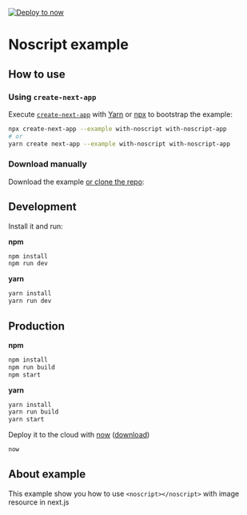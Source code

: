 [![Deploy to now](https://deploy.now.sh/static/button.svg)](https://deploy.now.sh/?repo=https://github.com/zeit/next.js/tree/master/examples/with-noscript)

# Noscript example

## How to use

### Using `create-next-app`

Execute [`create-next-app`](https://github.com/segmentio/create-next-app) with [Yarn](https://yarnpkg.com/lang/en/docs/cli/create/) or [npx](https://github.com/zkat/npx#readme) to bootstrap the example:

```bash
npx create-next-app --example with-noscript with-noscript-app
# or
yarn create next-app --example with-noscript with-noscript-app
```

### Download manually

Download the example [or clone the repo](https://github.com/zeit/next.js):

## Development
Install it and run:

**npm**
```bash
npm install
npm run dev
```

**yarn**
```bash
yarn install
yarn run dev
```

## Production
**npm**
```bash
npm install
npm run build
npm start
```

**yarn**
```bash
yarn install
yarn run build
yarn start
```

Deploy it to the cloud with [now](https://zeit.co/now) ([download](https://zeit.co/download))

```bash
now
```

## About example

This example show you how to use `<noscript></noscript>` with image resource in next.js
